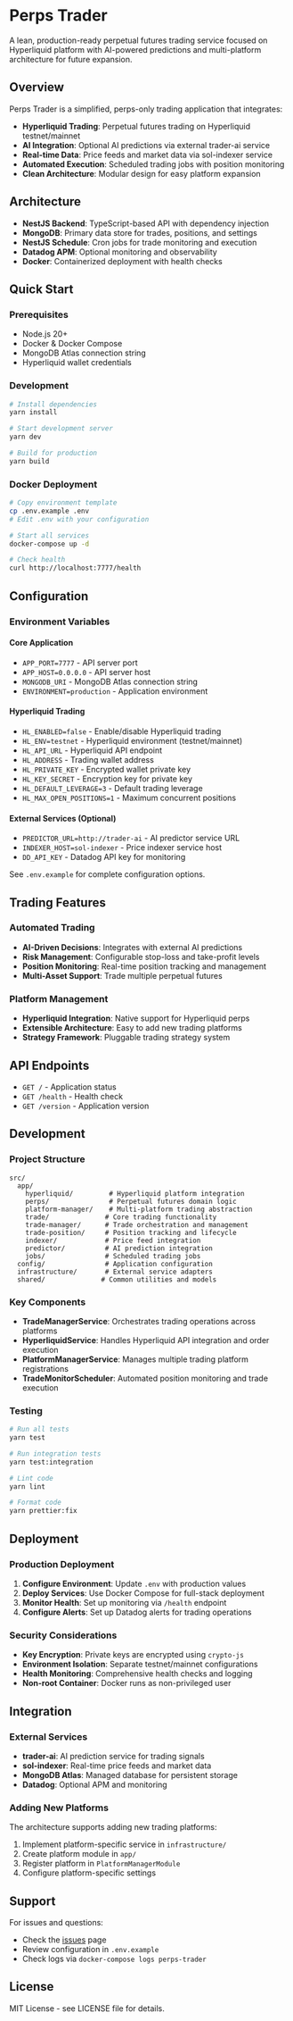 # Perps Trader

A lean, production-ready perpetual futures trading service focused on Hyperliquid platform with AI-powered predictions and multi-platform architecture for future expansion.

## Overview

Perps Trader is a simplified, perps-only trading application that integrates:

- **Hyperliquid Trading**: Perpetual futures trading on Hyperliquid testnet/mainnet
- **AI Integration**: Optional AI predictions via external trader-ai service
- **Real-time Data**: Price feeds and market data via sol-indexer service
- **Automated Execution**: Scheduled trading jobs with position monitoring
- **Clean Architecture**: Modular design for easy platform expansion

## Architecture

- **NestJS Backend**: TypeScript-based API with dependency injection
- **MongoDB**: Primary data store for trades, positions, and settings
- **NestJS Schedule**: Cron jobs for trade monitoring and execution
- **Datadog APM**: Optional monitoring and observability
- **Docker**: Containerized deployment with health checks

## Quick Start

### Prerequisites

- Node.js 20+
- Docker & Docker Compose
- MongoDB Atlas connection string
- Hyperliquid wallet credentials

### Development

```bash
# Install dependencies
yarn install

# Start development server
yarn dev

# Build for production
yarn build
```

### Docker Deployment

```bash
# Copy environment template
cp .env.example .env
# Edit .env with your configuration

# Start all services
docker-compose up -d

# Check health
curl http://localhost:7777/health
```

## Configuration

### Environment Variables

#### Core Application
- `APP_PORT=7777` - API server port
- `APP_HOST=0.0.0.0` - API server host
- `MONGODB_URI` - MongoDB Atlas connection string
- `ENVIRONMENT=production` - Application environment

#### Hyperliquid Trading
- `HL_ENABLED=false` - Enable/disable Hyperliquid trading
- `HL_ENV=testnet` - Hyperliquid environment (testnet/mainnet)
- `HL_API_URL` - Hyperliquid API endpoint
- `HL_ADDRESS` - Trading wallet address
- `HL_PRIVATE_KEY` - Encrypted wallet private key
- `HL_KEY_SECRET` - Encryption key for private key
- `HL_DEFAULT_LEVERAGE=3` - Default trading leverage
- `HL_MAX_OPEN_POSITIONS=1` - Maximum concurrent positions

#### External Services (Optional)
- `PREDICTOR_URL=http://trader-ai` - AI predictor service URL
- `INDEXER_HOST=sol-indexer` - Price indexer service host
- `DD_API_KEY` - Datadog API key for monitoring

See `.env.example` for complete configuration options.

## Trading Features

### Automated Trading
- **AI-Driven Decisions**: Integrates with external AI predictions
- **Risk Management**: Configurable stop-loss and take-profit levels
- **Position Monitoring**: Real-time position tracking and management
- **Multi-Asset Support**: Trade multiple perpetual futures

### Platform Management
- **Hyperliquid Integration**: Native support for Hyperliquid perps
- **Extensible Architecture**: Easy to add new trading platforms
- **Strategy Framework**: Pluggable trading strategy system

## API Endpoints

- `GET /` - Application status
- `GET /health` - Health check
- `GET /version` - Application version

## Development

### Project Structure

```
src/
  app/
    hyperliquid/         # Hyperliquid platform integration
    perps/               # Perpetual futures domain logic
    platform-manager/    # Multi-platform trading abstraction
    trade/              # Core trading functionality
    trade-manager/      # Trade orchestration and management
    trade-position/     # Position tracking and lifecycle
    indexer/            # Price feed integration
    predictor/          # AI prediction integration
    jobs/               # Scheduled trading jobs
  config/               # Application configuration
  infrastructure/       # External service adapters
  shared/              # Common utilities and models
```

### Key Components

- **TradeManagerService**: Orchestrates trading operations across platforms
- **HyperliquidService**: Handles Hyperliquid API integration and order execution
- **PlatformManagerService**: Manages multiple trading platform registrations
- **TradeMonitorScheduler**: Automated position monitoring and trade execution

### Testing

```bash
# Run all tests
yarn test

# Run integration tests
yarn test:integration

# Lint code
yarn lint

# Format code
yarn prettier:fix
```

## Deployment

### Production Deployment

1. **Configure Environment**: Update `.env` with production values
2. **Deploy Services**: Use Docker Compose for full-stack deployment
3. **Monitor Health**: Set up monitoring via `/health` endpoint
4. **Configure Alerts**: Set up Datadog alerts for trading operations

### Security Considerations

- **Key Encryption**: Private keys are encrypted using `crypto-js`
- **Environment Isolation**: Separate testnet/mainnet configurations
- **Health Monitoring**: Comprehensive health checks and logging
- **Non-root Container**: Docker runs as non-privileged user

## Integration

### External Services

- **trader-ai**: AI prediction service for trading signals
- **sol-indexer**: Real-time price feeds and market data
- **MongoDB Atlas**: Managed database for persistent storage
- **Datadog**: Optional APM and monitoring

### Adding New Platforms

The architecture supports adding new trading platforms:

1. Implement platform-specific service in `infrastructure/`
2. Create platform module in `app/`
3. Register platform in `PlatformManagerModule`
4. Configure platform-specific settings

## Support

For issues and questions:
- Check the [issues](https://github.com/your-org/perps-trader/issues) page
- Review configuration in `.env.example`
- Check logs via `docker-compose logs perps-trader`

## License

MIT License - see LICENSE file for details.